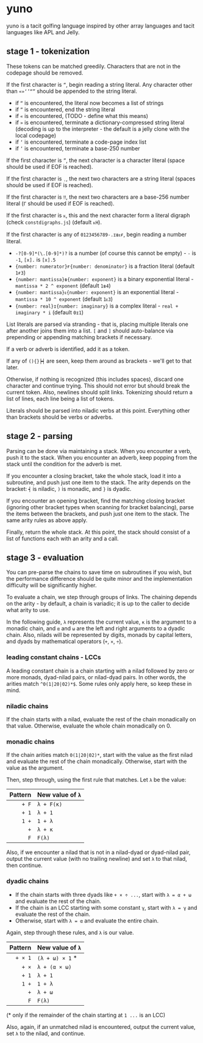 # yuno
yuno is a tacit golfing language inspired by other array languages and tacit languages like APL and Jelly.

## stage 1 - tokenization

These tokens can be matched greedily. Characters that are not in the codepage should be removed.

If the first character is `“`, begin reading a string literal. Any character other than `«»‘’“”` should be appended to the string literal.
- if `“` is encountered, the literal now becomes a list of strings
- if `”` is encountered, end the string literal
- if `«` is encountered, (TODO - define what this means)
- if `»` is encountered, terminate a dictionary-compressed string literal (decoding is up to the interpreter - the default is a jelly clone with the local codepage)
- if `‘` is encountered, terminate a code-page index list
- if `’` is encountered, terminate a base-250 number

If the first character is `”`, the next character is a character literal (space should be used if EOF is reached).

If the first character is `ˌ`, the next two characters are a string literal (spaces should be used if EOF is reached).

If the first character is `‼`, the next two characters are a base-256 number literal (`Γ` should be used if EOF is reached).

If the first character is `ᴋ`, this and the next character form a literal digraph (check `constdigraphs.js`) (default `ᴋH`).

If the first character is any of `0123456789-.ɪʙᴇғ`, begin reading a number literal.
- `-?[0-9]*(\.[0-9]*)?` is a number (of course this cannot be empty) - `-` is `-1`, `[x].` is `[x].5`
- `{number: numerator}ғ{number: denominator}` is a fraction literal (default `1ғ3`)
- `{number: mantissa}ʙ{number: exponent}` is a binary exponential literal - `mantissa * 2 ^ exponent` (default `1ʙ4`)
- `{number: mantissa}ᴇ{number: exponent}` is an exponential literal - `mantissa * 10 ^ exponent` (default `1ᴇ3`)
- `{number: real}ɪ{number: imaginary}` is a complex literal - `real + imaginary * i` (default `0ɪ1`)

List literals are parsed via stranding - that is, placing multiple literals one after another joins them into a list. `[` and `]` should auto-balance via prepending or appending matching brackets if necessary.

If a verb or adverb is identified, add it as a token.

If any of `(){}┝┥` are seen, keep them around as brackets - we'll get to that later.

Otherwise, if nothing is recognized (this includes spaces), discard one character and continue trying. This should not error but should break the current token. Also, newlines should split links. Tokenizing should return a list of lines, each line being a list of tokens.

Literals should be parsed into niladic verbs at this point. Everything other than brackets should be verbs or adverbs.

## stage 2 - parsing

Parsing can be done via maintaining a stack. When you encounter a verb, push it to the stack. When you encounter an adverb, keep popping from the stack until the condition for the adverb is met.

If you encounter a closing bracket, take the whole stack, load it into a subroutine, and push just one item to the stack. The arity depends on the bracket: `┥` is niladic, `)` is monadic, and `}` is dyadic.

If you encounter an opening bracket, find the matching closing bracket (ignoring other bracket types when scanning for bracket balancing), parse the items between the brackets, and push just one item to the stack. The same arity rules as above apply.

Finally, return the whole stack. At this point, the stack should consist of a list of functions each with an arity and a call.

## stage 3 - evaluation

You can pre-parse the chains to save time on subroutines if you wish, but the performance difference should be quite minor and the implementation difficulty will be significantly higher.

To evaluate a chain, we step through groups of links. The chaining depends on the arity - by default, a chain is variadic; it is up to the caller to decide what arity to use.

In the following guide, `λ` represents the current value, `κ` is the argument to a monadic chain, and `α` and `ω` are the left and right arguments to a dyadic chain. Also, nilads will be represented by digits, monads by capital letters, and dyads by mathematical operators (`+`, `×`, `÷`).

### leading constant chains - LCCs

A leading constant chain is a chain starting with a nilad followed by zero or more monads, dyad-nilad pairs, or nilad-dyad pairs. In other words, the arities match `^0(1|20|02)*$`. Some rules only apply here, so keep these in mind.

### niladic chains

If the chain starts with a nilad, evaluate the rest of the chain monadically on that value. Otherwise, evaluate the whole chain monadically on 0.

### monadic chains

If the chain arities match `0(1|20|02)*`, start with the value as the first nilad and evaluate the rest of the chain monadically. Otherwise, start with the value as the argument.

Then, step through, using the first rule that matches. Let `λ` be the value:

|Pattern|New value of `λ`|
|------:|:---------------|
|`+ F`|`λ + F(κ)`|
|`+ 1`|`λ + 1`|
|`1 +`|`1 + λ`|
|`+`|`λ + κ`|
|`F`|`F(λ)`|

Also, if we encounter a nilad that is not in a nilad-dyad or dyad-nilad pair, output the current value (with no trailing newline) and set `λ` to that nilad, then continue.

### dyadic chains

- If the chain starts with three dyads like `+ × ÷ ...`, start with `λ = α + ω` and evaluate the rest of the chain.
- If the chain is an LCC starting with some constant `γ`, start with `λ = γ` and evaluate the rest of the chain.
- Otherwise, start with `λ = α` and evaluate the entire chain.

Again, step through these rules, and `λ` is our value.

|Pattern|New value of `λ`|
|------:|:---------------|
|`+ × 1`|`(λ + ω) × 1` *|
|`+ ×`|`λ + (α × ω)`|
|`+ 1`|`λ + 1`|
|`1 +`|`1 + λ`|
|`+`|`λ + ω`|
|`F`|`F(λ)`|

(* only if the remainder of the chain starting at `1 ...` is an LCC)

Also, again, if an unmatched nilad is encountered, output the current value, set `λ` to the nilad, and continue.
